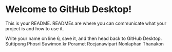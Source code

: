 # Welcome to GitHub Desktop!

This is your README. READMEs are where you can communicate what your project is and how to use it.

Write your name on line 6, save it, and then head back to GitHub Desktop.
Suttipong Phosri
Suwimon.kr
Poramet Rocjanawipart
Nonlaphan
Thanakon
